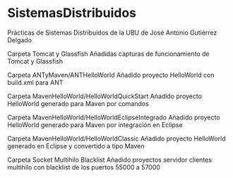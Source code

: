 # SistemasDistribuidos
Prácticas de Sistemas Distribuidos de la UBU de José Antonio Gutiérrez Delgado

Carpeta Tomcat y Glassfish
Añadidas capturas de funcionamiento de Tomcat y Glassfish

Carpeta ANTyMaven/ANTHelloWorld
Añadido proyecto HelloWorld con build.xml para ANT

Carpeta MavenHelloWorld/HelloWorldQuickStart
Añadido proyecto HelloWorld generado para Maven por comandos

Carpeta MavenHelloWorld/HelloWorldEclipseIntegrado
Añadido proyecto HelloWorld generado para Maven por integración en Eclipse

Carpeta MavenHelloWorld/HelloWorldClassic
Añadido proyecto HelloWorld generado en Eclipse y convertido a tipo Maven

Carpeta Socket Multihilo Blacklist
Añadido proyectos servidor clientes multihilo con blacklist de los puertos 55000 a 57000
